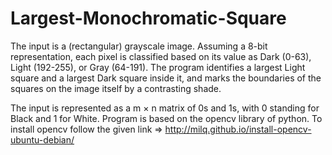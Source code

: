 # Largest-Monochromatic-Square

The input is a (rectangular) grayscale image. Assuming a 8-bit representation, each pixel
is classified based on its value as Dark (0-63), Light (192-255), or Gray (64-191). The program identifies a largest Light square and a largest Dark square inside it, and marks the boundaries of the squares on the image itself by a contrasting shade.

The input is represented as a m × n matrix of 0s and 1s, with 0 standing for Black and 1 for White. Program is based on the opencv library of python.
To install opencv follow the given link => http://milq.github.io/install-opencv-ubuntu-debian/
